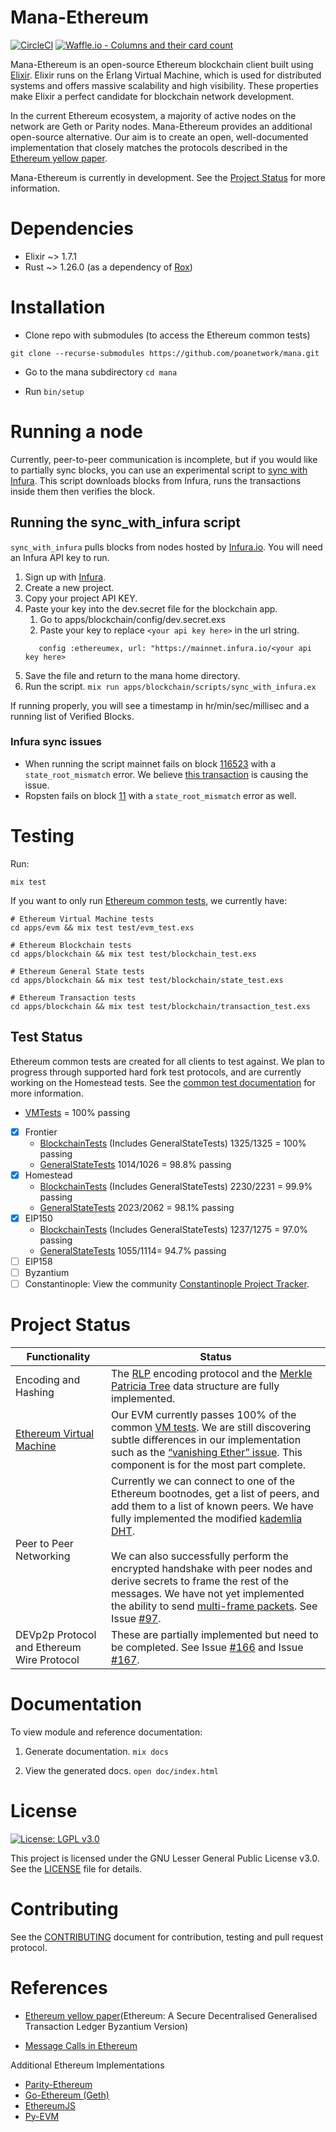# Mana-Ethereum

[![CircleCI](https://circleci.com/gh/poanetwork/mana/tree/master.svg?style=svg)](https://circleci.com/gh/poanetwork/mana/tree/master) [![Waffle.io - Columns and their card count](https://badge.waffle.io/poanetwork/mana.svg?columns=all)](https://waffle.io/poanetwork/mana)

Mana-Ethereum is an open-source Ethereum blockchain client built using [Elixir](https://elixir-lang.org/). Elixir runs on the Erlang Virtual Machine, which is used for distributed systems and offers massive scalability and high visibility. These properties make Elixir a perfect candidate for blockchain network development.

In the current Ethereum ecosystem, a majority of active nodes on the network are Geth or Parity nodes. Mana-Ethereum provides an additional open-source alternative. Our aim is to create an open, well-documented implementation that closely matches the protocols described in the [Ethereum yellow paper](https://ethereum.github.io/yellowpaper/paper.pdf).

Mana-Ethereum is currently in development. See the [Project Status](#project-status) for more information.

# Dependencies

 * Elixir ~> 1.7.1
 * Rust ~> 1.26.0 (as a dependency of [Rox](https://github.com/urbint/rox))


# Installation

* Clone repo with submodules (to access the Ethereum common tests)

```
git clone --recurse-submodules https://github.com/poanetwork/mana.git
```

* Go to the mana subdirectory `cd mana`

* Run `bin/setup`

# Running a node

Currently, peer-to-peer communication is incomplete, but if you would like
to partially sync blocks, you can use an experimental script to [sync with
Infura](https://github.com/poanetwork/mana/blob/master/apps/blockchain/scripts/sync_with_infura.ex). This script downloads blocks from Infura, runs the transactions inside them then verifies the block.

## Running the sync_with_infura script

`sync_with_infura` pulls blocks from nodes hosted by
[Infura.io](https://infura.io/). You will need an Infura API key to run.

1. Sign up with [Infura](https://infura.io/register).
2. Create a new project.
3. Copy your project API KEY.
4. Paste your key into the dev.secret file for the blockchain app.
    1. Go to apps/blockchain/config/dev.secret.exs
    2. Paste your key to replace `<your api key here>` in the url string.
    ```Use Mix.Config
       config :ethereumex, url: "https://mainnet.infura.io/<your api key here>
     ```
5. Save the file and return to the mana home directory.
6. Run the script.
`mix run apps/blockchain/scripts/sync_with_infura.ex`

If running properly, you will see a timestamp in hr/min/sec/millisec and a running list of Verified Blocks.

### Infura sync issues

- When running the script mainnet fails on block [116523](https://etherscan.io/txs?block=116524) with a `state_root_mismatch` error. We believe [this transaction](https://etherscan.io/tx/0x5dd753ec16e8bf9429f7583b7cf7d4302daeb9616660051b8038da0f4b9f3e41) is causing the issue.
- Ropsten fails on block [11](https://ropsten.etherscan.io/txs?block=11) with a `state_root_mismatch` error as well.

# Testing

Run:

```
mix test
```

If you want to only run [Ethereum common
tests](https://github.com/ethereum/tests), we currently have:

```
# Ethereum Virtual Machine tests
cd apps/evm && mix test test/evm_test.exs

# Ethereum Blockchain tests
cd apps/blockchain && mix test test/blockchain_test.exs

# Ethereum General State tests
cd apps/blockchain && mix test test/blockchain/state_test.exs

# Ethereum Transaction tests
cd apps/blockchain && mix test test/blockchain/transaction_test.exs
```

## Test Status

Ethereum common tests are created for all clients to test against. We plan to progress through supported hard fork test protocols, and are currently working on the Homestead tests. See the [common test documentation](http://ethereum-tests.readthedocs.io/en/latest/index.html) for more information.

- [VMTests](https://github.com/ethereum/tests/tree/develop/VMTests/vmTests) = 100% passing
- [x] Frontier
    - [BlockchainTests](https://github.com/ethereum/tests/tree/develop/BlockchainTests) (Includes GeneralStateTests) 1325/1325 = 100% passing
    - [GeneralStateTests](https://github.com/ethereum/tests/tree/develop/GeneralStateTests) 1014/1026 = 98.8% passing
- [x] Homestead
    - [BlockchainTests](https://github.com/ethereum/tests/tree/develop/BlockchainTests) (Includes GeneralStateTests) 2230/2231 = 99.9% passing
    - [GeneralStateTests](https://github.com/ethereum/tests/tree/develop/GeneralStateTests) 2023/2062 = 98.1% passing
- [x] EIP150
   - [BlockchainTests](https://github.com/ethereum/tests/tree/develop/BlockchainTests) (Includes GeneralStateTests) 1237/1275 = 97.0% passing
   - [GeneralStateTests](https://github.com/ethereum/tests/tree/develop/GeneralStateTests) 1055/1114= 94.7% passing
- [ ] EIP158
- [ ] Byzantium
- [ ] Constantinople:  View the community [Constantinople Project Tracker](https://github.com/ethereum/pm/issues/53).

# Project Status

| Functionality | Status          |
| ------------- |-------------- |
| Encoding and Hashing | The [RLP](https://hex.pm/packages/ex_rlp) encoding protocol and the [Merkle Patricia Tree](https://github.com/poanetwork/mana/tree/master/apps/merkle_patricia_tree) data structure are fully implemented.|
| [Ethereum Virtual Machine](https://github.com/poanetwork/mana/tree/master/apps/evm) | Our EVM currently passes 100% of the common [VM tests](https://github.com/ethereum/tests/tree/develop/VMTests). We are still discovering subtle differences in our implementation such as the [“vanishing Ether” issue](https://github.com/poanetwork/mana/commit/aa3056efe341dd548a750c6f5b4c8962ccef2518). This component is for the most part complete.    |
| Peer to Peer Networking | Currently we can connect to one of the Ethereum bootnodes, get a list of peers, and add them to a list of known peers. We have fully implemented the modified [kademlia DHT](https://github.com/poanetwork/mana/tree/master/apps/ex_wire/lib/ex_wire/kademlia). <br /><br />We can also successfully perform the encrypted handshake with peer nodes and derive secrets to frame the rest of the messages. We have not yet implemented the ability to send [multi-frame packets](https://github.com/ethereum/devp2p/blob/master/rlpx.md#framing). See Issue [#97](https://github.com/poanetwork/mana/issues/97).  |
| DEVp2p Protocol and Ethereum Wire Protocol | These are partially implemented but need to be completed. See Issue [#166](https://github.com/poanetwork/mana/issues/166) and Issue [#167](https://github.com/poanetwork/mana/issues/167). |

# Documentation
To view module and reference documentation:

1. Generate documentation.
`mix docs`

2. View the generated docs.
`open doc/index.html`

# License

[![License: LGPL v3.0](https://img.shields.io/badge/License-LGPL%20v3-blue.svg)](https://www.gnu.org/licenses/lgpl-3.0)

This project is licensed under the GNU Lesser General Public License v3.0. See the [LICENSE](LICENSE) file for details.


# Contributing

See the [CONTRIBUTING](CONTRIBUTING.md) document for contribution, testing and pull request protocol.


# References

* [Ethereum yellow paper](https://ethereum.github.io/yellowpaper/paper.pdf)(Ethereum: A Secure Decentralised Generalised Transaction Ledger Byzantium Version)

* [Message Calls in Ethereum](http://www.badykov.com/ethereum/2018/06/17/message-calls-in-ethereum/)

Additional Ethereum Implementations

* [Parity-Ethereum](https://github.com/paritytech/parity-ethereum)
* [Go-Ethereum (Geth)](https://github.com/ethereum/go-ethereum/)
* [EthereumJS](https://github.com/ethereumjs/ethereumjs-vm)
* [Py-EVM](https://github.com/ethereum/py-evm)
